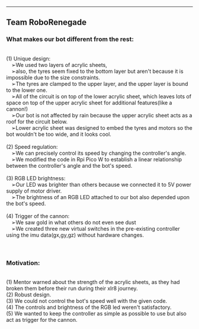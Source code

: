 -----------------
Team RoboRenegade
-----------------
<h3>What makes our bot different from the rest:</h3><br />
(1) Unique design:<br />
	&emsp;➢We used two layers of acrylic sheets,<br />
	&emsp;➢also, the tyres seem fixed to the bottom layer but aren't because it is impossible due to the size constraints.<br />
	&emsp;➢The tyres are clamped to the upper layer, and the upper layer is bound to the lower one.<br />
	&emsp;➢All of the circuit is on top of the lower acrylic sheet, which leaves lots of space on top of the upper acrylic sheet for additional features(like a cannon!)<br />
	&emsp;➢Our bot is not affected by rain because the upper acrylic sheet acts as a roof for the circuit below. <br />
	&emsp;➢Lower acrylic sheet was designed to embed the tyres and motors so the bot wouldn't be too wide, and it looks cool. <br /><br />
(2) Speed regulation:<br />
	&emsp;➢We can precisely control its speed by changing the controller's angle. <br />
	&emsp;➢We modified the code in Rpi Pico W to establish a linear relationship between the controller's angle and the bot's speed.<br /><br />
(3) RGB LED brightness: <br />
	&emsp;➢Our LED was brighter than others because we connected it to 5V power supply of motor driver. <br />
	&emsp;➢The brightness of an RGB LED attached to our bot also depended upon the bot's speed. <br /><br />
(4) Trigger of the cannon: <br />
	&emsp;➢We saw gold in what others do not even see dust<br />
	&emsp;➢We created three new virtual switches in the pre-existing controller using the imu data(gx,gy,gz) without hardware changes.<br /><br /><br />
<h3>Motivation:</h3><br />
(1) Mentor warned about the strength of the acrylic sheets, as they had broken them before their run during their xlr8 journey.<br />
(2) Robust design.<br />
(3) We could not control the bot's speed well with the given code. <br />
(4) The controls and brightness of the RGB led weren't satisfactory.<br />
(5) We wanted to keep the controller as simple as possible to use but also act as trigger for the cannon.<br />
